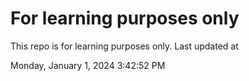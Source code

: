 # For learning purposes only
This repo is for learning purposes only.
Last updated at

Monday, January 1, 2024 3:42:52 PM

